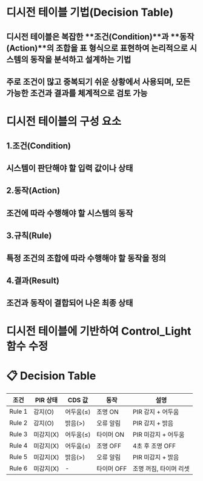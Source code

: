# **디시전 테이블 기법(Decision Table)**
## 디시전 테이블은 복잡한 **조건(Condition)**과 **동작(Action)**의 조합을 표 형식으로 표현하여 논리적으로 시스템의 동작을 분석하고 설계하는 기법

## 주로 조건이 많고 중복되기 쉬운 상황에서 사용되며, 모든 가능한 조건과 결과를 체계적으로 검토 가능 

# **디시전 테이블의 구성 요소**
## 1.조건(Condition)
## 시스템이 판단해야 할 입력 값이나 상태
## 2.동작(Action)
## 조건에 따라 수행해야 할 시스템의 동작
## 3.규칙(Rule)
## 특정 조건의 조합에 따라 수행해야 할 동작을 정의
## 4.결과(Result)
## 조건과 동작이 결합되어 나온 최종 상태



# **디시전 테이블에 기반하여 Control_Light 함수 수정** 


# 📋 Decision Table
| 조건       | PIR 상태 | CDS 값     | 동작       | 설명                 |
|------------|----------|-----------|-----------|---------------------- |
| Rule 1     | 감지(O)  | 어두움(≤) | 조명 ON   | PIR 감지 + 어두움       |
| Rule 2     | 감지(O)  | 밝음(>)   | 오류 알림 | PIR 감지 + 밝음         |
| Rule 3     | 미감지(X)| 어두움(≤) | 타이머 ON | PIR 미감지 + 어두움      |
| Rule 4     | 미감지(X)| 어두움(≤) | 조명 OFF  | 4초 후 조명 OFF         |
| Rule 5     | 미감지(X)| 밝음(>)   | 오류 알림 | PIR 미감지 + 밝음       |
| Rule 6     | 미감지(X)| -         | 타이머 OFF| 조명 꺼짐, 타이머 리셋  |

